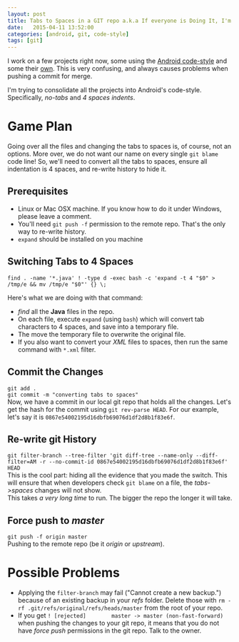 ```yaml
---
layout: post
title: Tabs to Spaces in a GIT repo a.k.a If everyone is Doing It, I'm Doing It Too
date:   2015-04-11 13:52:00
categories: [android, git, code-style]
tags: [git]
---
```

I work on a few projects right now, some using the [Android code-style](https://source.android.com/source/code-style.html) and some their [own](http://robolectric.org/contributing/). This is very confusing, and always causes problems when pushing a commit for merge.<br>

I'm trying to consolidate all the projects into Android's code-style. Specifically, _no-tabs_ and _4 spaces indents_.

# Game Plan #
Going over all the files and changing the tabs to spaces is, of course, not an options. More over, we do not want our name on every single `git blame` code line! So, we'll need to convert all the tabs to spaces, ensure all indentation is 4 spaces, and re-write history to hide it.

## Prerequisites ##
 * Linux or Mac OSX machine. If you know how to do it under Windows, please leave a comment.
 * You'll need `git push -f` permission to the remote repo. That's the only way to re-write history.
 * `expand` should be installed on you machine

## Switching Tabs to 4 Spaces ##
`find . -name '*.java' ! -type d -exec bash -c 'expand -t 4 "$0" > /tmp/e && mv /tmp/e "$0"' {} \;`<br>

Here's what we are doing with that command:

 * _find_ all the **Java** files in the repo.
 * On each file, execute `expand` (using `bash`) which will convert tab characters to 4 spaces, and save into a temporary file.
 * The move the temporary file to overwrite the original file.
 * If you also want to convert your _XML_ files to spaces, then run the same command with `*.xml` filter.

## Commit the Changes ##
`git add .`<br>
`git commit -m "converting tabs to spaces"`<br>
Now, we have a commit in our local git repo that holds all the changes. Let's get the hash for the commit using `git rev-parse HEAD`. For our example, let's say it is `0867e54002195d16dbfb69076d1df2d8b1f83e6f`.

## Re-write git History ##
`git filter-branch --tree-filter 'git diff-tree --name-only --diff-filter=AM -r --no-commit-id 0867e54002195d16dbfb69076d1df2d8b1f83e6f' HEAD`<br>
This is the cool part: hiding all the evidence that you made the switch. This will ensure that when developers check `git blame` on a file, the _tabs->spaces_ changes will not show.<br>
This takes _a very long time_ to run. The bigger the repo the longer it will take.

## Force push to _master_ ##
`git push -f origin master`<br>
Pushing to the remote repo (be it _origin_ or _upstream_).
<br>

# Possible Problems #
 * Applying the `filter-branch` may fail ("Cannot create a new backup.") because of an existing backup in your _refs_ folder. Delete those with `rm -rf .git/refs/original/refs/heads/master` from the root of your repo.
 * If you get `! [rejected]        master -> master (non-fast-forward)` when pushing the changes to your git repo, it means that you do not have _force push_ permissions in the git repo. Talk to the owner.
